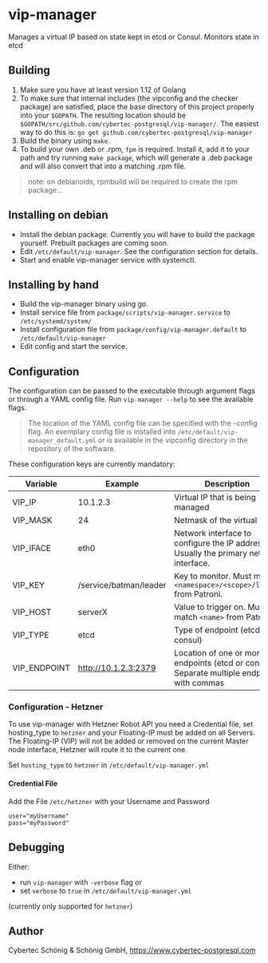 # vip-manager

Manages a virtual IP based on state kept in etcd or Consul. Monitors state in etcd 

## Building

1. Make sure you have at least version 1.12 of Golang
2. To make sure that internal includes (the vipconfig and the checker package) are satisfied, place the base directory of this project properly into your `$GOPATH`.
    The resulting location should be `$GOPATH/src/github.com/cybertec-postgresql/vip-manager/`. The easiest way to do this is:
    ```go get github.com/cybertec-postgresql/vip-manager```
3. Build the binary using `make`.
4. To build your own .deb or .rpm, `fpm` is required.
    Install it, add it to your path and try running `make package`, which will generate a .deb package and will also convert that into a matching .rpm file.
> note: on debianoids, rpmbuild will be required to create the rpm package...

## Installing on debian

* Install the debian package. Currently you will have to build the package yourself. Prebuilt packages are coming soon.
* Edit `/etc/default/vip-manager`. See the configuration section for details.
* Start and enable vip-manager service with systemctl.

## Installing by hand

* Build the vip-manager binary using go. 
* Install service file from `package/scripts/vip-manager.service` to `/etc/systemd/system/`
* Install configuration file from `package/config/vip-manager.default` to `/etc/default/vip-manager`
* Edit config and start the service.

## Configuration

The configuration can be passed to the executable through argument flags or through a YAML config file. Run `vip-manager --help` to see the available flags.

> The location of the YAML config file can be specified with the -config flag.
> An exemplary config file is installed into `/etc/default/vip-manager_default.yml` or is available in the vipconfig directory in the repository of the software.

These configuration keys are currently mandatory:

| Variable  | Example  | Description                                                                              |
|-----------|----------|------------------------------------------------------------------------------------------|
| VIP_IP    | 10.1.2.3 | Virtual IP that is being managed                                                         |
| VIP_MASK  | 24       | Netmask of the virtual IP                                                                |
| VIP_IFACE | eth0     | Network interface to configure the IP address on. Usually the primary network interface. |
| VIP_KEY   | /service/batman/leader | Key to monitor. Must match `<namespace>/<scope>/leader` from Patroni.      |
| VIP_HOST  | serverX  | Value to trigger on. Must match `<name>` from Patroni.                                   |
| VIP_TYPE  | etcd     | Type of endpoint (etcd or consul)                                                        |
| VIP_ENDPOINT | http://10.1.2.3:2379 | Location of one or more endpoints (etcd or consul). Separate multiple endpoints with commas |

### Configuration - Hetzner
To use vip-manager with Hetzner Robot API you need a Credential file, set hosting_type to `hetzner` and your Floating-IP must be added on all Servers.
The Floating-IP (VIP) will not be added or removed on the current Master node interface, Hetzner will route it to the current one.

Set `hosting_type` to `hetzner` in `/etc/default/vip-manager.yml`

#### Credential File
Add the File `/etc/hetzner` with your Username and Password
```
user="myUsername"
pass="myPassword"
```

## Debugging

Either:

* run `vip-manager` with `-verbose` flag or
* set `verbose` to `true` in `/etc/default/vip-manager.yml`

(currently only supported for `hetzner`)

## Author

Cybertec Schönig & Schönig GmbH, https://www.cybertec-postgresql.com
